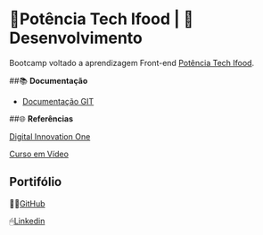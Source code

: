 
# 🍴Potência Tech Ifood | 🧠Desenvolvimento

Bootcamp voltado a aprendizagem Front-end
[Potência Tech Ifood](https://web.dio.me/track/b19b1586-8a94-4eb7-95af-15d785b6e96e).

##📚 **Documentação**
- [Documentação GIT]()

##🌐 **Referências**

[Digital Innovation One](https://web.dio.me/home)

[Curso em Vídeo](https://www.cursoemvideo.com)

## **Portifólio**
👨‍💻[GitHub](https://github.com/DevWyl)

🖱[Linkedin](https://www.linkedin.com/in/wylkerson-arantes-67747b215/)
